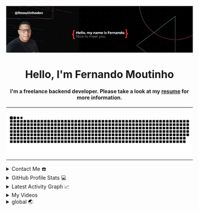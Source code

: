 <!DOCTYPE html>
<html lang="en">
<head>
  <meta charset="UTF-8">
  <meta name="viewport" content="width=device-width, initial-scale=1.0">
<!--   <title>Fernando Moutinho - Backend Software Engineer</title> -->
</head>
<body>

<div align="center">
  <div align="center">
  <a href="https://1999azzar.github.io/1999AZZAR/">
    <img src="https://raw.githubusercontent.com/moutinho132/profiletarts/develop/Github_Banner.png" alt="banner">
  </a>
</div>
  <span>
    <h1>Hello, I'm Fernando Moutinho</h1>
    <h4>I'm a freelance backend developer. Please take a look at my <a href="" target="_blank">resume</a> for more information.</h4>
  </span>
</div>

<hr>

<div align="center">
  <a href="https://1999azzar.github.io/1999AZZAR/">
    <img src="https://github.com/1999AZZAR/1999AZZAR/blob/readme/resources/img/grid-snake.svg" alt="snake">
  </a>
</div>

<hr>

<details>
  <summary>Contact Me ☎️</summary>
  <div align="center">
    <h2>You can reach me by:</h2>
    <p>
      <a href="https://www.linkedin.com/in/fernando-javier-moutinho-soteldo/" target="_blank">
        <img src="https://img.shields.io/badge/linkedin-%231DA1F2.svg?style=for-the-badge&logo=linkedin&logoColor=white" alt="azzar" height="30">
      </a>
      <a href="mailto:moutinho132@gmail.com" target="_blank">
        <img src="https://img.shields.io/badge/gmail-EA4335.svg?style=for-the-badge&logo=gmail&logoColor=white" alt="azzar" height="30">
      </a>
    </p>
    <p>
      <a href="https://instagram.com/fmoutinhodev" target="_blank">
        <img src="https://img.shields.io/badge/instagram-%23E4405F.svg?style=for-the-badge&logo=Instagram&logoColor=white" alt="azzar" height="30">
      </a>
      <a href="https://twitter.com/fmoutinhodev" target="_blank">
        <img src="https://img.shields.io/badge/twitter-1DA1F2.svg?style=for-the-badge&logo=twitter&logoColor=white" alt="azzar" height="30">
      </a>
       <a href="https://www.youtube.com/@fmoutinhodev/" target="_blank">
        <img src="https://img.shields.io/youtube/channel/subscribers/UC98MwxAosbi3-g0P2KlBr8g?style=social" alt="azzar" height="30">
      </a>
    </p>
  </div>
</details>

<details>
  <summary>GitHub Profile Stats 💻</summary>
  <div align="center">
    <h2>GitHub Stats</h2>
    <details open>
      <summary><h3>Languages</h3></summary>
      <p>
        <a href="https://github.com/moutinho132/">
          <img src="https://github-readme-stats.vercel.app/api/top-langs/?username=moutinho132&langs_count=6&theme=gruvbox&layout=compact&hide_border=true" alt="moutinho132 :: overall Top Langs">
        </a>
      </p>
      <p>
        <a href="https://github.com/moutinho132/">
          <img width="45%" src="https://github-profile-summary-cards.vercel.app/api/cards/repos-per-language?username=moutinho132&theme=gruvbox&layout=compact&hide_border=true" alt="moutinho132 :: Top Langs by repo">
          <img width="45%" src="https://github-profile-summary-cards.vercel.app/api/cards/most-commit-language?username=moutinho132&theme=gruvbox&layout=compact&hide_border=true" alt="moutinho132 :: Top Langs by commit">
        </a>
      </p>
    </details>
    <details open>
      <summary><h3>Statistics</h3></summary>
      <p>
        <a href="https://github.com/moutinho132/">
          <img width="49.5%" src="https://github-readme-stats.vercel.app/api?username=moutinho132&show_icons=true&theme=gruvbox&hide_border=true">
          <img width="49.5%" src="https://github-readme-streak-stats.herokuapp.com/?user=moutinho132&theme=gruvbox&hide_border=true">
        </a>
      </p>
    </details>
  </div>
</details>

<details>
  <summary>Latest Activity Graph 📈</summary>
  <br>
  <h2 align="center">Latest Contribution</h2>
  <a href="https://github.com/ashutosh00710/github-readme-activity-graph">
    <img alt="Azzar's Activity Graph" src="https://github-readme-activity-graph.vercel.app/graph?username=moutinho132&theme=github-compact&hide_border=true">
  </a>
  <br>
</details>
<details>
  <summary>My Videos</summary>
  <br/>
  <div>
  <samp>
    <h2 align="center">Youtube Channel Videos</h2>
    <p align="center">
      <table>
<tbody><tr>
<td>
<a href="https://youtu.be/cUIKl1UNF2I?si=5hV9J2nobn0O0a6S" rel="nofollow">
<img src="https://github.com/moutinho132/profiletarts/blob/develop/Miniatura%20para%20youtube%20turismo%20moderna%20azul%20y%20naranja%20(1).png?raw=true"  style="max-width: auto;">
</a>
</td>
<td>
<a href="https://youtu.be/WJnsWCL3uD0?si=zFRLihtKi-0L8V_C" rel="nofollow">
<img src="https://github.com/moutinho132/profiletarts/blob/develop/unnamed%20(1).jpg?raw=true" style="max-width: auto;">
</a>
</td>
<td>
<a href="https://youtu.be/WJnsWCL3uD0?si=zFRLihtKi-0L8V_C" rel="nofollow">
<img src="https://github.com/moutinho132/profiletarts/blob/develop/unnamed%20(1).jpg?raw=true" style="max-width: auto;">
</a>
</td>
</tr>
<tr>
<td>
<a href="https://youtu.be/WJnsWCL3uD0?si=zFRLihtKi-0L8V_C" rel="nofollow">
<img src="https://github.com/moutinho132/profiletarts/blob/develop/unnamed%20(1).jpg?raw=true" style="max-width: auto;">
</a>
</td>
<td>
<a href="https://youtu.be/WJnsWCL3uD0?si=zFRLihtKi-0L8V_C" rel="nofollow">
<img src="https://github.com/moutinho132/profiletarts/blob/develop/unnamed%20(1).jpg?raw=true" style="max-width: auto;">
</a>
</td>
<td>
<a href="https://youtu.be/WJnsWCL3uD0?si=zFRLihtKi-0L8V_C" rel="nofollow">
<img src="https://github.com/moutinho132/profiletarts/blob/develop/unnamed%20(1).jpg?raw=true" style="max-width: auto;">
</a>
</td>
</tr>
<tr>
<td>
<a href="https://youtu.be/WJnsWCL3uD0?si=zFRLihtKi-0L8V_C" rel="nofollow">
<img src="https://github.com/moutinho132/profiletarts/blob/develop/unnamed%20(1).jpg?raw=true" style="max-width: auto;">
</a>
</td>
<td>
<a href="https://youtu.be/WJnsWCL3uD0?si=zFRLihtKi-0L8V_C" rel="nofollow">
<img src="https://github.com/moutinho132/profiletarts/blob/develop/unnamed%20(1).jpg?raw=true" style="max-width: auto;">
</a>
</td>
<td>
<a href="https://youtu.be/WJnsWCL3uD0?si=zFRLihtKi-0L8V_C" rel="nofollow">
<img src="https://github.com/moutinho132/profiletarts/blob/develop/unnamed%20(1).jpg?raw=true" style="max-width: auto;">
</a>
</td>
</tr>
</tbody></table>
    </p>
    </samp>
  </div>
</details> 
<details>
  <summary>global 🌏</summary>
  <br/>
  <details open>
  <summary>👷‍♂️ create your own custom badge</summary>
  <div>
  <samp>
    <h2 align="center">u can try using these website for creating your own custom badge</h2>
    <p align="center">
      <a href="https://badgen.net/" target="blank">
        <img src="https://badgen.net/statics/badgen-logo.svg" img align="center" height="50"
        alt="badgen"/></a>
      <a href="https://shields.io/" target="blank">
        <img src="https://raw.githubusercontent.com/badges/shields/master/readme-logo.svg" img align="center" height="50"
        alt="shields.io"/></a>
    </p>
    </samp>
  </div>
</details> 

</body>
</html>

-----



